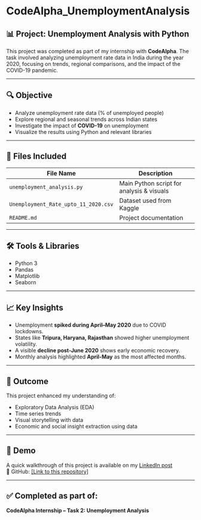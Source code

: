 # CodeAlpha_UnemploymentAnalysis

## 📊 Project: Unemployment Analysis with Python

This project was completed as part of my internship with **CodeAlpha**. The task involved analyzing unemployment rate data in India during the year 2020, focusing on trends, regional comparisons, and the impact of the COVID-19 pandemic.

---

## 🔍 Objective

- Analyze unemployment rate data (% of unemployed people)
- Explore regional and seasonal trends across Indian states
- Investigate the impact of **COVID-19** on unemployment
- Visualize the results using Python and relevant libraries

---

## 📁 Files Included

| File Name                     | Description                                 |
|------------------------------|---------------------------------------------|
| `unemployment_analysis.py`   | Main Python script for analysis & visuals   |
| `Unemployment_Rate_upto_11_2020.csv` | Dataset used from Kaggle                |
| `README.md`                  | Project documentation                       |

---

## 🛠️ Tools & Libraries

- Python 3
- Pandas
- Matplotlib
- Seaborn

---

## 📈 Key Insights

- Unemployment **spiked during April–May 2020** due to COVID lockdowns.
- States like **Tripura, Haryana, Rajasthan** showed higher unemployment volatility.
- A visible **decline post-June 2020** shows early economic recovery.
- Monthly analysis highlighted **April-May** as the most affected months.

---

## 📌 Outcome

This project enhanced my understanding of:
- Exploratory Data Analysis (EDA)
- Time series trends
- Visual storytelling with data
- Economic and social insight extraction using data

---

## 📸 Demo

A quick walkthrough of this project is available on my [LinkedIn post](#)  
📂 GitHub: [[Link to this repository]](https://github.com/genuineinsaan/CodeAlpha_IrisFlowerClassification.git)

---

## ✅ Completed as part of:
**CodeAlpha Internship – Task 2: Unemployment Analysis**


